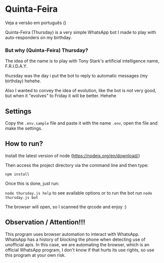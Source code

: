 # Quinta-Feira

Veja a versão em português ()

Quinta-Feira (Thursday) is a very simple WhatsApp bot I made to play with auto-responders on my birthday.

### But why (Quinta-Feira) Thursday?
The idea of ​​the name is to play with Tony Stark's artificial intelligence name, F.R.I.D.A.Y.

thursday was the day i put the bot to reply to automatic messages (my birthday) hehehe.

Also I wanted to convey the idea of ​​evolution, like the bot is not very good, but when it "evolves" to Friday it will be better. Hehehe

## Settings

Copy the `.env.sample` file and paste it with the name `.env`, open the file and make the settings.

## How to run?

Install the latest version of node (https://nodejs.org/en/download/)

Then access the project directory via the command line and then type:

`npm install`

Once this is done, just run:

`node thursday.js help` to see available options or to run the bot run `node thursday.js bot`

The browser will open, so I scanned the qrcode and enjoy :)

## Observation / Attention!!!

This program uses browser automation to interact with WhatsApp. WhatsApp has a history of blocking the phone when detecting use of unofficial apis. In this case, we are automating the browser, which is an official WhatsApp program, I don't know if that hurts its use rights, so use this program at your own risk.